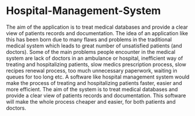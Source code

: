 # Hospital-Management-System
The aim of the application is to treat medical databases and provide a clear view of patients records and documentation. 
The idea of an application like this has been born due to many flaws and problems in the traditional medical system which leads to great number of unsatisfied patients (and doctors). Some of the main problems people encounter in the medical system are lack of doctors in an ambulance or hospital, inefficient way of treating and hospitalizing patients, slow medics prescription process, slow recipes renewal process, too much unnecessary paperwork, waiting in queues for too long etc.
A software like hospital management system would make the process of treating and hospitalizing patients faster, easier and more efficient. The aim of the system is to treat medical databases and provide a clear view of patients records and documentation. This software will make the whole process cheaper and easier, for both patients and doctors. 
